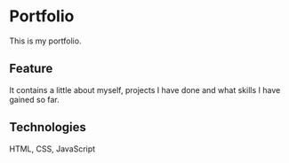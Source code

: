 # Portfolio
This is my portfolio.
## Feature
It contains a little about myself, projects I have done and what skills I have gained so far.
## Technologies
HTML, CSS, JavaScript
